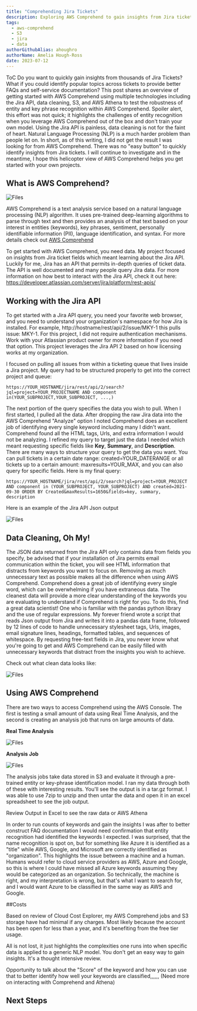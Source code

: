 ```yaml
---
title: "Comprehending Jira Tickets"
description: Exploring AWS Comprehend to gain insights from Jira tickets
tags:
  - aws-comprehend
  - S3
  - jira
  - data
authorGithubAlias: ahoughro
authorName: Amelia Hough-Ross
date: 2023-07-12
---
```

ToC
Do you want to quickly gain insights from thousands of Jira Tickets?  What if you could identify popular topics across tickets to provide better FAQs and self-service documentation? 
This post shares an overview of getting started with AWS Comprehend using multiple technologies including the Jira API, data cleaning, S3, and AWS Athena to test the robustness of entity and key phrase recognition within AWS Comprehend.  Spoiler alert, this effort was not quick; it highlights the challenges of entity recognition when you leverage AWS Comprehend out of the box and don't train your own model.  Using the Jira API is painless, data cleaning is not for the faint of heart.  Natural Language Processing (NLP) is a much harder problem than people let on.  In short, as of this writing, I did not get the result I was looking for from AWS Comprehend.  There was no "easy button" to quickly identify insights from Jira tickets.  I will continue to investigate and in the meantime, I hope this helicopter view of AWS Comprehend helps you get started with your own projects.  

## What is AWS Comprehend?
![Files](images/GetStarted.jpg)

AWS Comprehend is a text analysis service based on a natural language processing (NLP) algorithm.  It uses pre-trained deep-learning algorithms to parse through text and then provides an analysis of that text based on your interest in entities (keywords), key phrases, sentiment, personally identifiable information (PII), language identification, and syntax.  For more details check out [AWS Comprehend](https://docs.aws.amazon.com/comprehend/index.html)

To get started with AWS Comprehend, you need data.  My project focused on insights from Jira ticket fields which meant learning about the Jira API.  Luckily for me, Jira has an API that permits in-depth queries of ticket data.  The API is well documented and many people query Jira data.  For more information on how best to interact with the Jira API, check it out here: https://developer.atlassian.com/server/jira/platform/rest-apis/

## Working with the Jira API
To get started with a Jira API query, you need your favorite web browser, and you need to understand your organization's namespace for how Jira is installed.  For example, http://hostname/rest/api/2/issue/MKY-1 this pulls issue: MKY-1.  For this project, I did not require authentication mechanisms.  Work with your Atlassian product owner for more information if you need that option.  This project leverages the Jira API 2 based on how licensing works at my organization.

I focused on pulling all issues from within a ticketing queue that lives inside a Jira project.  My query had to be structured properly to get into the correct project and queue:

```
https://YOUR_HOSTNAME/jira/rest/api/2/search?jql=project=YOUR_PROJECTNAME AND component in(YOUR_SUBPROJECT,YOUR_SUBPROJECT, ...,)
```

The next portion of the query specifies the data you wish to pull.  When I first started, I pulled all the data.  After dropping the raw Jira data into the AWS Comprehend "Analyze" option I noted Comprehend does an excellent job of identifying every single keyword including many I didn't want.  Comprehend found all the HTML tags, Urls, and extra information I would not be analyzing.  I refined my query to target just the data I needed which meant requesting specific fields like **Key**, **Summary**, and **Description**.  There are many ways to structure your query to get the data you want.  You can pull tickets in a certain date range: created=YOUR_DATERANGE or all tickets up to a certain amount: maxresults=YOUR_MAX, and you can also query for specific fields.  Here is my final query:

```
https://YOUR_HOSTNAME/jira/rest/api/2/search?jql=project=YOUR_PROJECT AND component in (YOUR_SUBPROJECT, YOUR_SUBPROJECT) AND created=2021-09-30 ORDER BY Created&maxResults=1650&fields=key, summary, description
```

Here is an example of the Jira API Json output

![Files](images/JsonExampleCleaned.jpg)


## Data Cleaning, Oh My!
The JSON data returned from the Jira API only contains data from fields you specify, be advised that if your installation of Jira permits email communication within the ticket, you will see HTML information that distracts from keywords you want to focus on.  Removing as much unnecessary text as possible makes all the difference when using AWS Comprehend.  Comprehend does a great job of identifying every single word, which can be overwhelming if you have extraneous data.  The cleanest data will provide a more clear understanding of the keywords you are evaluating to understand if Comprehend is right for you.  To do this, find a great data scientist!  One who is familiar with the pandas python library and the use of regular expressions.  My forever friend wrote a script that reads Json output from Jira and writes it into a pandas data frame, followed by 12 lines of code to handle unnecessary stylesheet tags, Urls, images, email signature lines, headings, formatted tables, and sequences of whitespace.  By requesting free-text fields in Jira, you never know what you're going to get and AWS Comprehend can be easily filled with unnecessary keywords that distract from the insights you wish to achieve.

Check out what clean data looks like:

![Files](images/sampleCleanData.jpg)

## Using AWS Comprehend
There are two ways to access Comprehend using the AWS Console.  The first is testing a small amount of data using Real Time Analysis, and the second is creating an analysis job that runs on large amounts of data.  

**Real Time Analysis**

![Files](images/analysis02.jpg)

**Analysis Job**

![Files](images/analysisJobsExample.jpg)

The analysis jobs take data stored in S3 and evaluate it through a pre-trained entity or key-phrase identification model.  I ran my data through both of these with interesting results.  You'll see the output is in a tar.gz format.  I was able to use 7zip to unzip and then untar the data and open it in an excel spreadsheet to see the job output.







Review Output in Excel to see the raw data or AWS Athena

In order to run counts of keywords and gain the insights I was after to better construct FAQ documentation I would need confirmation that entity recognition had identified the keywords I expected.  I was surprised, that the name recognition is spot on, but for something like Azure it is identified as a "title" while AWS, Google, and Microsoft are correctly identified as "organization".  This highlights the issue between a machine and a human.  Humans would refer to cloud service providers as AWS, Azure and Google, so this is where I could have missed all Azure keywords assuming they would be categorized as an organization.  So technically, the machine is right, and my interpretation is wrong, but that's what I want to search for, and I would want Azure to be classified in the same way as AWS and Google.

##Costs

Based on review of Cloud Cost Explorer, my AWS Comprehend jobs and S3 storage have had minimal if any charges.  Most likely because the account has been open for less than a year, and it's benefiting from the free tier usage.



All is not lost, it just highlights the complexities one runs into when specific data is applied to a generic NLP model.  You don't get an easy way to gain insights.  It's a thought intensive review.

Opportunity to talk about the "Score" of the keyword and how you can use that to better identify how well your keywords are classified,,,,,,
(Need more on interacting with Comprehend and Athena)

## Next Steps



